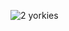 ![2 yorkies](https://www.google.com/search?q=yorkies&sxsrf=ALeKk029JwpvhZ9qKfeaeVJdL5Wo23Wd_Q:1600696385144&tbm=isch&source=iu&ictx=1&fir=SQVIrboJzXd31M%252Cr-pSoCS27o82cM%252C%252Fm%252F01_gx_&vet=1&usg=AI4_-kRNML552K-3xZ03zav-trHdwM9CNg&sa=X&ved=2ahUKEwjpxbfbsvrrAhVNUMAKHbEKBw4Q_B16BAgMEAM#imgrc=SQVIrboJzXd31M)
